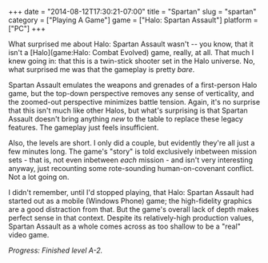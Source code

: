 +++
date = "2014-08-12T17:30:21-07:00"
title = "Spartan"
slug = "spartan"
category = ["Playing A Game"]
game = ["Halo: Spartan Assault"]
platform = ["PC"]
+++

What surprised me about Halo: Spartan Assault wasn't -- you know, that it isn't a [Halo](game:Halo: Combat Evolved) game, really, at all.  That much I knew going in: that this is a twin-stick shooter set in the Halo universe.  No, what surprised me was that the gameplay is pretty <i>bare</i>.

Spartan Assault emulates the weapons and grenades of a first-person Halo game, but the top-down perspective removes any sense of verticality, and the zoomed-out perspective minimizes battle tension.  Again, it's no surprise that this isn't much like other Halos, but what's surprising is that Spartan Assault doesn't bring anything <i>new</i> to the table to replace these legacy features.  The gameplay just feels insufficient.

Also, the levels are short.  I only did a couple, but evidently they're all just a few minutes long.  The game's "story" is told exclusively inbetween mission sets - that is, not even inbetween <i>each</i> mission - and isn't very interesting anyway, just recounting some rote-sounding human-on-covenant conflict.  Not a lot going on.

I didn't remember, until I'd stopped playing, that Halo: Spartan Assault had started out as a mobile (Windows Phone) game; the high-fidelity graphics are a good distraction from that.  But the game's overall lack of depth makes perfect sense in that context.  Despite its relatively-high production values, Spartan Assault as a whole comes across as too shallow to be a "real" video game.

<i>Progress: Finished level A-2.</i>